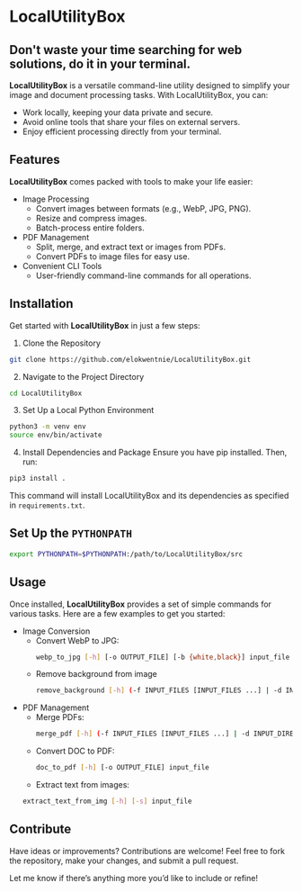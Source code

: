 # LocalUtilityBox
## Don't waste your time searching for web solutions, do it in your terminal.

**LocalUtilityBox** is a versatile command-line utility designed to simplify your image and document processing tasks. With LocalUtilityBox, you can:
* Work locally, keeping your data private and secure.
* Avoid online tools that share your files on external servers.
* Enjoy efficient processing directly from your terminal.

## Features
**LocalUtilityBox** comes packed with tools to make your life easier:
* Image Processing
   * Convert images between formats (e.g., WebP, JPG, PNG).
   * Resize and compress images.
   * Batch-process entire folders.
* PDF Management
   * Split, merge, and extract text or images from PDFs.
   * Convert PDFs to image files for easy use.
* Convenient CLI Tools
   * User-friendly command-line commands for all operations.


## Installation
Get started with **LocalUtilityBox** in just a few steps:

1. Clone the Repository
```bash
git clone https://github.com/elokwentnie/LocalUtilityBox.git
```
2. Navigate to the Project Directory
```bash
cd LocalUtilityBox
```
3. Set Up a Local Python Environment
```bash
python3 -m venv env
source env/bin/activate
```
4. Install Dependencies and Package
Ensure you have pip installed. Then, run:
```bash
pip3 install .
```
This command will install LocalUtilityBox and its dependencies as specified in `requirements.txt`.

## Set Up the `PYTHONPATH`
```bash
export PYTHONPATH=$PYTHONPATH:/path/to/LocalUtilityBox/src
```

## Usage
Once installed, **LocalUtilityBox** provides a set of simple commands for various tasks. Here are a few examples to get you started:
* Image Conversion
  * Convert WebP to JPG:
    ```bash
    webp_to_jpg [-h] [-o OUTPUT_FILE] [-b {white,black}] input_file
    ```
  * Remove background from image
    ```bash
    remove_background [-h] (-f INPUT_FILES [INPUT_FILES ...] | -d INPUT_DIRECTORY)
    ```
* PDF Management
  * Merge PDFs:
    ```bash
    merge_pdf [-h] (-f INPUT_FILES [INPUT_FILES ...] | -d INPUT_DIRECTORY) [-o OUTPUT]
    ```
  * Convert DOC to PDF:
    ```bash
    doc_to_pdf [-h] [-o OUTPUT_FILE] input_file
    ```
  * Extract text from images:
  ```bash
  extract_text_from_img [-h] [-s] input_file
  ```

## Contribute
Have ideas or improvements? Contributions are welcome! Feel free to fork the repository, make your changes, and submit a pull request.

Let me know if there’s anything more you’d like to include or refine!
